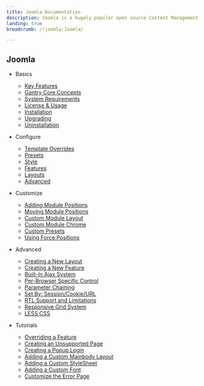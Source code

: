 ```yaml
---
title: Joomla Documentation
description: Joomla is a hugely popular open source Content Management System (CMS) and the platform this site is built upon. This section enables you to find out more about Joomla and how to use it with RocketTheme templates and extensions.
landing: true
breadcrumb: /!joomla:Joomla/

---
```


Joomla
------

* Basics

    - [Key Features](basics/)
    - [Gantry Core Concepts](basics/gantry_core_concepts.md)
    - [System Requirements](basics/system_requirements.md)
    - [License & Usage](basics/license_and_usage.md)
    - [Installation](basics/installation.md)
    - [Upgrading](basics/upgrading.md)
    - [Uninstallation](basics/uninstallation.md)


<!-- -->

* Configure

    - [Template Overrides](configure/)
    - [Presets](configure/presets.md)
    - [Style](configure/style.md)
    - [Features](configure/features.md)
    - [Layouts](configure/layouts.md)
    - [Advanced](configure/advanced.md)

<!-- -->

* Customize

    - [Adding Module Positions](customize/)
    - [Moving Module Positions](customize/moving_module_positions.md)
    - [Custom Module Layout](customize/custom_module_layout.md)
    - [Custom Module Chrome](customize/custom_module_chrome.md)
    - [Custom Presets](customize/custom_presets.md)
    - [Using Force Positions](customize/using_force_positions.md)

<!-- -->

* Advanced

    - [Creating a New Layout](advanced/)
    - [Creating a New Feature](advanced/creating_new_feature.md)
    - [Built-In Ajax System](advanced/ajax_system.md)
    - [Per-Browser Specific Control](advanced/per_browser_control.md)
    - [Parameter Chaining](advanced/parameter_chaining.md)
    - [Set By: Session/Cookie/URL](advanced/setby.md)
    - [RTL Support and Limitations](advanced/rtl.md)
    - [Responsive Grid System](advanced/responsive_grid_system.md)
    - [LESS CSS](advanced/less_css.md)

<!-- -->

* Tutorials

    - [Overriding a Feature](tutorials/)
    - [Creating an Unsupported Page](tutorials/creating_unsupported_page.md)
    - [Creating a Popup Login](tutorials/creating_popup_login.md)
    - [Adding a Custom Mainbody Layout](tutorials/custom_mainbody_layout.md)
    - [Adding a Custom StyleSheet](tutorials/custom_stylesheet.md)
    - [Adding a Custom Font](tutorials/custom_font.md)
    - [Customize the Error Page](tutorials/customize_error_page.md)
